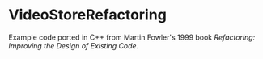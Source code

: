# VideoStoreRefactoring

Example code ported in C++ from Martin Fowler's 1999 book *Refactoring: Improving the Design of Existing Code*.
